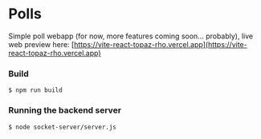 # Polls

Simple poll webapp (for now, more features coming soon... probably), live web preview here: [https://vite-react-topaz-rho.vercel.app](https://vite-react-topaz-rho.vercel.app)

### Build
```shell
$ npm run build
```

### Running the backend server
```shell
$ node socket-server/server.js
```
